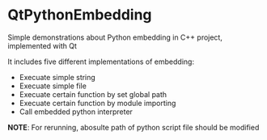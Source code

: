 # QtPythonEmbedding
Simple demonstrations about Python embedding in C++ project, implemented with Qt

It includes five different implementations of embedding:
- Execuate simple string
- Execuate simple file
- Execuate certain function by set global path
- Execuate certain function by module importing
- Call embedded python interpreter

**NOTE**: For rerunning, abosulte path of python script file should be modified
